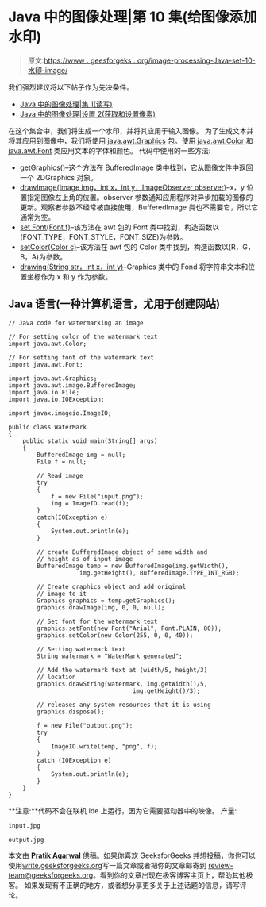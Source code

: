 # Java 中的图像处理|第 10 集(给图像添加水印)

> 原文:[https://www . geesforgeks . org/image-processing-Java-set-10-水印-image/](https://www.geeksforgeeks.org/image-processing-java-set-10-watermarking-image/)

我们强烈建议将以下帖子作为先决条件。

*   [Java 中的图像处理|集 1(读写)](https://www.geeksforgeeks.org/image-processing-java-set-1-read-write/)
*   [Java 中的图像处理|设置 2(获取和设置像素)](https://www.geeksforgeeks.org/image-processing-java-set-2-get-set-pixels/)

在这个集合中，我们将生成一个水印，并将其应用于输入图像。
为了生成文本并将其应用到图像中，我们将使用 [java.awt.Graphics](https://docs.oracle.com/javase/7/docs/api/java/awt/Graphics.html) 包。使用 [java.awt.Color](https://docs.oracle.com/javase/7/docs/api/java/awt/Color.html) 和 [java.awt.Font](https://docs.oracle.com/javase/7/docs/api/java/awt/Font.html) 类应用文本的字体和颜色。
代码中使用的一些方法:

*   [getGraphics()](https://docs.oracle.com/javase/7/docs/api/java/awt/image/BufferedImage.html#getGraphics())–这个方法在 BufferedImage 类中找到，它从图像文件中返回一个 2DGraphics 对象。
*   [drawImage(Image img，int x，int y，ImageObserver observer)](https://docs.oracle.com/javase/7/docs/api/java/awt/Graphics.html#drawImage(java.awt.Image,%20int,%20int,%20java.awt.Color,%20java.awt.image.ImageObserver))–x，y 位置指定图像左上角的位置。observer 参数通知应用程序对异步加载的图像的更新。观察者参数不经常被直接使用，BufferedImage 类也不需要它，所以它通常为空。
*   [set Font(Font f)](https://docs.oracle.com/javase/7/docs/api/java/awt/Graphics.html#setFont(java.awt.Font))–该方法在 awt 包的 Font 类中找到，构造函数以(FONT_TYPE，FONT_STYLE，FONT_SIZE)为参数。
*   [setColor(Color c)](https://docs.oracle.com/javase/7/docs/api/java/awt/Graphics.html#setColor(java.awt.Color))–该方法在 awt 包的 Color 类中找到，构造函数以(R，G，B，A)为参数。
*   [drawing(String str，int x，int y)](https://docs.oracle.com/javase/7/docs/api/java/awt/Graphics.html#drawString(java.lang.String,%20int,%20int))–Graphics 类中的 Fond 将字符串文本和位置坐标作为 x 和 y 作为参数。

## Java 语言(一种计算机语言，尤用于创建网站)

```
// Java code for watermarking an image

// For setting color of the watermark text
import java.awt.Color;

// For setting font of the watermark text
import java.awt.Font;

import java.awt.Graphics;
import java.awt.image.BufferedImage;
import java.io.File;
import java.io.IOException;

import javax.imageio.ImageIO;

public class WaterMark
{
    public static void main(String[] args)
    {
        BufferedImage img = null;
        File f = null;

        // Read image
        try
        {
            f = new File("input.png");
            img = ImageIO.read(f);
        }
        catch(IOException e)
        {
            System.out.println(e);
        }

        // create BufferedImage object of same width and
        // height as of input image
        BufferedImage temp = new BufferedImage(img.getWidth(),
                    img.getHeight(), BufferedImage.TYPE_INT_RGB);

        // Create graphics object and add original
        // image to it
        Graphics graphics = temp.getGraphics();
        graphics.drawImage(img, 0, 0, null);

        // Set font for the watermark text
        graphics.setFont(new Font("Arial", Font.PLAIN, 80));
        graphics.setColor(new Color(255, 0, 0, 40));

        // Setting watermark text
        String watermark = "WaterMark generated";

        // Add the watermark text at (width/5, height/3)
        // location
        graphics.drawString(watermark, img.getWidth()/5,
                                   img.getHeight()/3);

        // releases any system resources that it is using
        graphics.dispose();

        f = new File("output.png");
        try
        {
            ImageIO.write(temp, "png", f);
        }
        catch (IOException e)
        {
            System.out.println(e);
        }
    }
}
```

**注意:**代码不会在联机 ide 上运行，因为它需要驱动器中的映像。
产量:

```
input.jpg

output.jpg
```

本文由 [**Pratik Agarwal**](https://www.facebook.com/Pratik.Agarwal01) 供稿。如果你喜欢 GeeksforGeeks 并想投稿，你也可以使用[write.geeksforgeeks.org](https://write.geeksforgeeks.org)写一篇文章或者把你的文章邮寄到 review-team@geeksforgeeks.org。看到你的文章出现在极客博客主页上，帮助其他极客。
如果发现有不正确的地方，或者想分享更多关于上述话题的信息，请写评论。
